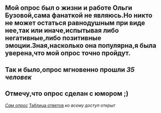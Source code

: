 Мой опрос был о жизни и работе Ольги Бузовой,сама фанаткой не являюсь.Но никто не может остаться равнодушным при виде нее,так или иначе,испытывая либо негативные,либо позитивные эмоции.Зная,насколько она популярна,я была уверена,что мой опрос точно пройдут.
------------------------------------------------
Так и было,опрос мгновенно прошли *35 человек*
------------------------------------------------
Отмечу,что опрос сделан с юмором ;)
----------------------------------------------
*[Сам опрос](https://docs.google.com/forms/d/18T6AUYsrCUepXcTBfu5T2ZWT4171e27ZjgofIQCpsNI/edit)*
[Таблица ответов](https://docs.google.com/spreadsheets/d/1KbpclD3j4UcrcJpJ2_f1SeTFYQL1OIJLzZtGcXi9a8A/edit#gid=1585251664)
*ко всему доступ открыт*
